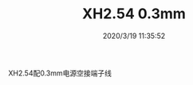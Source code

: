 ﻿---
layout: post 
title: XH2.54 0.3mm
tags: 
categories: wire-harness
overview: 
series: 
part_number: 
thumb_img: static/202003/246-thumb-20200319193634.jpg
small_img: static/202003/246-20200319193634.jpg
date: 2020/3/19 11:35:52
---


XH2.54配0.3mm电源空接端子线
